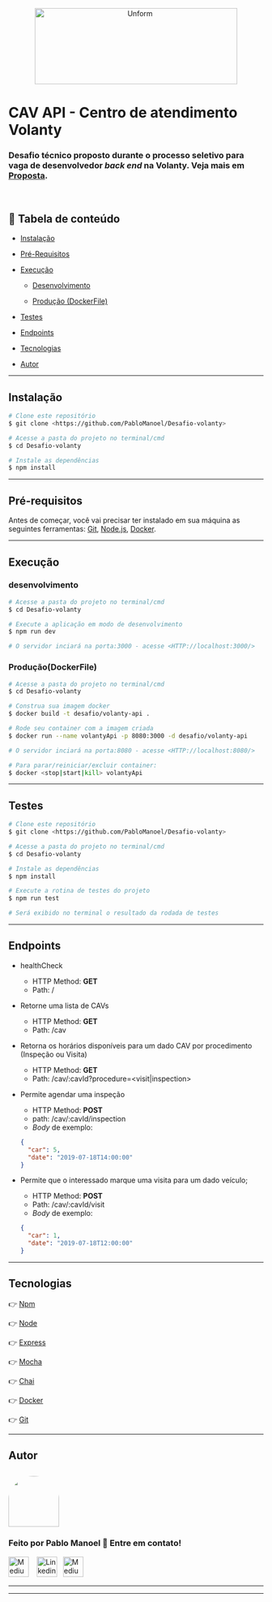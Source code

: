 <p align="center">
<a href="https://www.volanty.com/">
<img src="https://lh3.googleusercontent.com/proxy/SSUz3Kjz9sAk4ULEUkq8LixGwSbosmze5MafmMjxb3Y4FQEH6U2FJ5973cnQenWlcy5y2v9ua_J-z78YukAtD3XAxLbfiylOG9gi4k68lKBLo1Lba48PjQJkHb_NYZU9D6BpM30" height="150" width="400" alt="Unform" />
</a>
</p>

# CAV API - Centro de atendimento Volanty

### Desafio técnico proposto durante o processo seletivo para vaga de desenvolvedor _back end_ na Volanty. Veja mais em **[Proposta](https://github.com/PabloManoel/Desafio-volanty/blob/master/desafio.md)**.

<br/>

## 🔗 Tabela de conteúdo

- [Instalação](#Instalação)

- [Pré-Requisitos](#Pré-requisitos)
- [Execução](#Execução)
  - [Desenvolvimento](#Desenvolvimento)

  - [Produção (DockerFile)](#Produção(DockerFile))
- [Testes](#testes)
- [Endpoints](#Endpoints)
- [Tecnologias](#tecnologias)
- [Autor](#Autor)

---

## Instalação

```bash
# Clone este repositório
$ git clone <https://github.com/PabloManoel/Desafio-volanty>

# Acesse a pasta do projeto no terminal/cmd
$ cd Desafio-volanty

# Instale as dependências
$ npm install
```

---

## Pré-requisitos

Antes de começar, você vai precisar ter instalado em sua máquina as seguintes ferramentas:
[Git](https://git-scm.com), [Node.js](https://nodejs.org/en/), [Docker](https://www.docker.com/).

---

## Execução

### desenvolvimento

```bash
# Acesse a pasta do projeto no terminal/cmd
$ cd Desafio-volanty

# Execute a aplicação em modo de desenvolvimento
$ npm run dev

# O servidor inciará na porta:3000 - acesse <HTTP://localhost:3000/>
```

### Produção(DockerFile)

```bash
# Acesse a pasta do projeto no terminal/cmd
$ cd Desafio-volanty

# Construa sua imagem docker
$ docker build -t desafio/volanty-api .

# Rode seu container com a imagem criada
$ docker run --name volantyApi -p 8080:3000 -d desafio/volanty-api

# O servidor inciará na porta:8080 - acesse <HTTP://localhost:8080/>

# Para parar/reiniciar/excluir container:
$ docker <stop|start|kill> volantyApi
```

---

## Testes

```bash
# Clone este repositório
$ git clone <https://github.com/PabloManoel/Desafio-volanty>

# Acesse a pasta do projeto no terminal/cmd
$ cd Desafio-volanty

# Instale as dependências
$ npm install

# Execute a rotina de testes do projeto
$ npm run test

# Será exibido no terminal o resultado da rodada de testes
```

---

## Endpoints

- healthCheck
  - HTTP Method: **GET**
  - Path: /

- Retorne uma lista de CAVs
  - HTTP Method: **GET**
  - Path: /cav

- Retorna os horários disponíveis para um dado CAV por procedimento (Inspeção ou Visita)
  - HTTP Method: **GET**
  - Path: /cav/:cavId?procedure=<visit|inspection>

- Permite agendar uma inspeção
  - HTTP Method: **POST**
  - path: /cav/:cavId/inspection
  - _Body_ de exemplo:

  ```JSON
  {
    "car": 5,
    "date": "2019-07-18T14:00:00"
  }
  ```

- Permite que o interessado marque uma visita para um dado veículo;
  - HTTP Method: **POST**
  - Path: /cav/:cavId/visit
  - _Body_ de exemplo:

  ```JSON
  {
    "car": 1,
    "date": "2019-07-18T12:00:00"
  }
  ```

---

## Tecnologias

👉 [Npm](https://www.npmjs.com/)

👉 [Node](https://nodejs.org/en/)

👉 [Express](https://expressjs.com/)

👉 [Mocha](https://mochajs.org/)

👉 [Chai](https://www.chaijs.com/)

👉 [Docker](https://www.docker.com/)

👉 [Git](https://git-scm.com/)

---

## Autor

<a href="https://github.com/PabloManoel">
 <img style="border-radius: 50% 50% 0 0; padding-top:10px" src="https://avatars1.githubusercontent.com/u/25345710?s=460&u=1a40ec32900c78618cf47314c0bf555b6bfba641&v=4" width="100px;" alt=""/>
</a>
<br />

### Feito por Pablo Manoel 🤘 Entre em contato!

[<img src="https://github.githubassets.com/images/modules/logos_page/GitHub-Mark.png" height="40" width="40" alt="Medium" />](https://github.com/PabloManoel)&nbsp;&nbsp;&nbsp;
[<img src="https://www.iconfinder.com/data/icons/social-messaging-ui-color-shapes-2-free/128/social-linkedin-circle-512.png" height="40" width="40" alt="Linkedin" />](https://www.linkedin.com/in/pablo-manoel/)&nbsp;&nbsp;
[<img src="https://www.iconfinder.com/data/icons/social-media-2210/24/Medium-512.png" height="40" width="40" alt="Medium" />](https://medium.com/@pablo.manoel)

---
---
